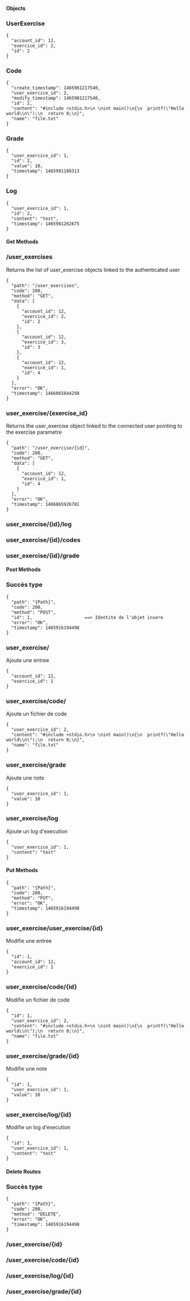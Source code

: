 #### Objects

### UserExercise
```
{
  "account_id": 12,
  "exercice_id": 2,
  "id": 2
}
```

### Code
```
{
  "create_timestamp": 1465981217540,
  "user_exercice_id": 2,
  "modify_timestamp": 1465981217540,
  "id": 2,
  "content": "#include <stdio.h>\n \nint main()\n{\n  printf(\"Hello world\\n\");\n  return 0;\n}",
  "name": "file.txt"
}

```

### Grade
```
{
  "user_exercice_id": 1,
  "id": 2,
  "value": 10,
  "timestamp": 1465981188313
}
```

### Log
```
{
  "user_exercice_id": 1,
  "id": 2,
  "content": "test",
  "timestamp": 1465981262675
}
```

#### Get Methods

### /user_exercises

Returns the list of user_exercise objects linked to the authenticated user
```
{
  "path": "/user_exercises",
  "code": 200,
  "method": "GET",
  "data": [
    {
      "account_id": 12,
      "exercice_id": 2,
      "id": 2
    },
    {
      "account_id": 12,
      "exercice_id": 3,
      "id": 3
    },
    {
      "account_id": 12,
      "exercice_id": 1,
      "id": 4
    }
  ],
  "error": "OK",
  "timestamp": 1466865844298
}
```
### user_exercise/{exercise_id}
Returns the user_exercise object linked to the connected user pointing to the exercise parametre
```
{
  "path": "/user_exercise/{id}",
  "code": 200,
  "method": "GET",
  "data": [
    {
      "account_id": 12,
      "exercice_id": 1,
      "id": 4
    }
  ],
  "error": "OK",
  "timestamp": 1466865926781
}
```
### user_exercise/{id}/log

### user_exercise/{id}/codes

### user_exercise/{id}/grade


#### Post Methods

### Succès type

```
{
  "path": "{Path}",
  "code": 200,
  "method": "POST",
  "id": 1,                    ==> Identite de l'objet insere
  "error": "OK",
  "timestamp": 1465916194498
}
```
### user_exercise/

Ajoute une entree

```
{
  "account_id": 12,
  "exercice_id": 1
}
```

### user_exercise/code/

Ajoute un fichier de code

```
{
  "user_exercice_id": 2,
  "content": "#include <stdio.h>\n \nint main()\n{\n  printf(\"Hello world\\n\");\n  return 0;\n}",
  "name": "file.txt"
}
```

### user_exercise/grade

Ajoute une note

```
{
  "user_exercice_id": 1,
  "value": 10
}
```

### user_exercise/log
Ajoute un log d'execution

```
{
  "user_exercice_id": 1,
  "content": "test"
}
```

#### Put Methods
```
{
  "path": "{Path}",
  "code": 200,
  "method": "PUT",
  "error": "OK",
  "timestamp": 1465916194498
}
```


### user_exercise/user_exercise/{id}

Modifie une entree

```
{
  "id": 1,
  "account_id": 12,
  "exercice_id": 1
}
```

### user_exercise/code/{id}

Modifie un fichier de code

```
{
  "id": 1,
  "user_exercice_id": 2,
  "content": "#include <stdio.h>\n \nint main()\n{\n  printf(\"Hello world\\n\");\n  return 0;\n}",
  "name": "file.txt"
}
```

### user_exercise/grade/{id}

Modifie une note

```
{
  "id": 1,
  "user_exercice_id": 1,
  "value": 10
}
```

### user_exercise/log/{id}

Modifie un log d'execution

```
{
  "id": 1,
  "user_exercice_id": 1,
  "content": "test"
}
```

#### Delete Routes

### Succès type

```
{
  "path": "{Path}",
  "code": 200,
  "method": "DELETE",
  "error": "OK",
  "timestamp": 1465916194498
}
```
### /user_exercise/{id}

### /user_exercise/code/{id}

### /user_exercise/log/{id}

### /user_exercise/grade/{id}
